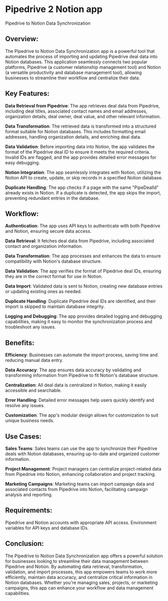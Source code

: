 # Pipedrive 2 Notion app

Pipedrive to Notion Data Synchronization

## Overview:

The Pipedrive to Notion Data Synchronization app is a powerful tool that automates the process of importing and updating Pipedrive deal data into Notion databases. This application seamlessly connects two popular platforms, Pipedrive (a customer relationship management tool) and Notion (a versatile productivity and database management tool), allowing businesses to streamline their workflow and centralize their data.

## Key Features:

**Data Retrieval from Pipedrive**: The app retrieves deal data from Pipedrive, including deal titles, associated contact names and email addresses, organization details, deal owner, deal value, and other relevant information.

**Data Transformation**: The retrieved data is transformed into a structured format suitable for Notion databases. This includes formatting email addresses, handling organization details, and enriching deal data.

**Data Validation**: Before importing data into Notion, the app validates the format of the Pipedrive deal ID to ensure it meets the required criteria. Invalid IDs are flagged, and the app provides detailed error messages for easy debugging.

**Notion Integration**: The app seamlessly integrates with Notion, utilizing the Notion API to create, update, or skip records in a specified Notion database.

**Duplicate Handling**: The app checks if a page with the same "PipeDealId" already exists in Notion. If a duplicate is detected, the app skips the import, preventing redundant entries in the database.

## Workflow:

**Authentication**: The app uses API keys to authenticate with both Pipedrive and Notion, ensuring secure data access.

**Data Retrieval**: It fetches deal data from Pipedrive, including associated contact and organization information.

**Data Transformation**: The app processes and enhances the data to ensure compatibility with Notion's database structure.

**Data Validation**: The app verifies the format of Pipedrive deal IDs, ensuring they are in the correct format for use in Notion.

**Data Import**: Validated data is sent to Notion, creating new database entries or updating existing ones as needed.

**Duplicate Handling**: Duplicate Pipedrive deal IDs are identified, and their import is skipped to maintain database integrity.

**Logging and Debugging**: The app provides detailed logging and debugging capabilities, making it easy to monitor the synchronization process and troubleshoot any issues.

## Benefits:

**Efficiency**: Businesses can automate the import process, saving time and reducing manual data entry.

**Data Accuracy**: The app ensures data accuracy by validating and transforming information from Pipedrive to fit Notion's database structure.

**Centralization**: All deal data is centralized in Notion, making it easily accessible and searchable.

**Error Handling**: Detailed error messages help users quickly identify and resolve any issues.

**Customization**: The app's modular design allows for customization to suit unique business needs.

## Use Cases:

**Sales Teams**: Sales teams can use the app to synchronize their Pipedrive deals with Notion databases, ensuring up-to-date and organized customer information.

**Project Management**: Project managers can centralize project-related data from Pipedrive into Notion, enhancing collaboration and project tracking.

**Marketing Campaigns**: Marketing teams can import campaign data and associated contacts from Pipedrive into Notion, facilitating campaign analysis and reporting.

## Requirements:

Pipedrive and Notion accounts with appropriate API access.
Environment variables for API keys and database IDs.

## Conclusion:

The Pipedrive to Notion Data Synchronization app offers a powerful solution for businesses looking to streamline their data management between Pipedrive and Notion. By automating data retrieval, transformation, validation, and import processes, this app empowers teams to work more efficiently, maintain data accuracy, and centralize critical information in Notion databases. Whether you're managing sales, projects, or marketing campaigns, this app can enhance your workflow and data management capabilities.
